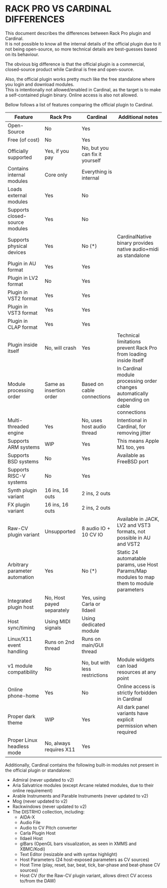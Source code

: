 # RACK PRO VS CARDINAL DIFFERENCES

This document describes the differences between Rack Pro plugin and Cardinal.  
It is not possible to know all the internal details of the official plugin due to it not being open-source,
so more technical details are best-guesses based on its behaviour.

The obvious big difference is that the official plugin is a commercial, closed-source product while Cardinal is free and open-source.

Also, the official plugin works pretty much like the free standalone where you login and download modules.  
This is intentionally not allowed/enabled in Cardinal, as the target is to make a self-contained plugin binary.
Online access is also not allowed.

Bellow follows a list of features comparing the official plugin to Cardinal.

| Feature                        | Rack Pro                  | Cardinal                        | Additional notes |
|--------------------------------|---------------------------|---------------------------------|------------------|
| Open-Source                    | No                        | Yes                             | |
| Free (of cost)                 | No                        | Yes                             | |
| Officially supported           | Yes, if you pay           | No, but you can fix it yourself | |
| Contains internal modules      | Core only                 | Everything is internal          | |
| Loads external modules         | Yes                       | No                              | |
| Supports closed-source modules | Yes                       | No                              | |
| Supports physical devices      | Yes                       | No (*)                          | CardinalNative binary provides native audio+midi as standalone |
| Plugin in AU format            | Yes                       | Yes                             | |
| Plugin in LV2 format           | No                        | Yes                             | |
| Plugin in VST2 format          | Yes                       | Yes                             | |
| Plugin in VST3 format          | Yes                       | Yes                             | |
| Plugin in CLAP format          | Yes                       | Yes                             | |
| Plugin inside itself           | No, will crash            | Yes                             | Technical limitations prevent Rack Pro from loading inside itself |
| Module processing order        | Same as insertion order   | Based on cable connections      | In Cardinal module processing order changes automatically depending on cable connections |
| Multi-threaded engine          | Yes                       | No, uses host audio thread      | Intentional in Cardinal, for removing jitter |
| Supports ARM systems           | WIP                       | Yes                             | This means Apple M1 too, yes |
| Supports BSD systems           | No                        | Yes                             | Available as FreeBSD port |
| Supports RISC-V systems        | No                        | Yes                             | |
| Synth plugin variant           | 16 ins, 16 outs           | 2 ins, 2 outs                   | |
| FX plugin variant              | 16 ins, 16 outs           | 2 ins, 2 outs                   | |
| Raw-CV plugin variant          | Unsupported               | 8 audio IO + 10 CV IO           | Available in JACK, LV2 and VST3 formats, not possible in AU and VST2 |
| Arbitrary parameter automation | Yes                       | No (*)                          | Static 24 automatable params, use Host Params/Map modules to map them to module parameters |
| Integrated plugin host         | No, Host payed separately | Yes, using Carla or Ildaeil     | |
| Host sync/timing               | Using MIDI signals        | Using dedicated module          | |
| Linux/X11 event handling       | Runs on 2nd thread        | Runs on main/GUI thread         | |
| v1 module compatibility        | No                        | No, but with less restrictions  | Module widgets can load resources at any point |
| Online phone-home              | Yes                       | No                              | Online access is strictly forbidden in Cardinal |
| Proper dark theme              | WIP                       | Yes                             | All dark panel variants have explicit permission when required |
| Proper Linux headless mode     | No, always requires X11   | Yes                             | |

Additionally, Cardinal contains the following built-in modules not present in the official plugin or standalone:

 * Admiral (never updated to v2)
 * Aria Salvatrice modules (except Arcane related modules, due to their online requirement)
 * Arable Instruments and Parable Instruments (never updated to v2)
 * Mog (never updated to v2)
 * Rackwindows (never updated to v2)
 * The DISTRHO collection, including:
   * AIDA-X
   * Audio File
   * Audio to CV Pitch converter
   * Carla Plugin Host
   * Ildaeil Host
   * glBars (OpenGL bars visualization, as seen in XMMS and XBMC/Kodi)
   * Text Editor (resizable and with syntax highlight)
   * Host Parameters (24 host-exposed parameters as CV sources)
   * Host Time (play, reset, bar, beat, tick, bar-phase and beat-phase CV sources)
   * Host CV (for the Raw-CV plugin variant, allows direct CV access to/from the DAW)
